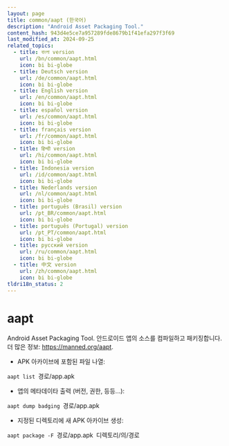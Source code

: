 ```yaml
---
layout: page
title: common/aapt (한국어)
description: "Android Asset Packaging Tool."
content_hash: 943d4e5ce7a957289fde8679b1f41efa297f3f69
last_modified_at: 2024-09-25
related_topics:
  - title: বাংলা version
    url: /bn/common/aapt.html
    icon: bi bi-globe
  - title: Deutsch version
    url: /de/common/aapt.html
    icon: bi bi-globe
  - title: English version
    url: /en/common/aapt.html
    icon: bi bi-globe
  - title: español version
    url: /es/common/aapt.html
    icon: bi bi-globe
  - title: français version
    url: /fr/common/aapt.html
    icon: bi bi-globe
  - title: हिन्दी version
    url: /hi/common/aapt.html
    icon: bi bi-globe
  - title: Indonesia version
    url: /id/common/aapt.html
    icon: bi bi-globe
  - title: Nederlands version
    url: /nl/common/aapt.html
    icon: bi bi-globe
  - title: português (Brasil) version
    url: /pt_BR/common/aapt.html
    icon: bi bi-globe
  - title: português (Portugal) version
    url: /pt_PT/common/aapt.html
    icon: bi bi-globe
  - title: русский version
    url: /ru/common/aapt.html
    icon: bi bi-globe
  - title: 中文 version
    url: /zh/common/aapt.html
    icon: bi bi-globe
tldri18n_status: 2
---
```

# aapt

Android Asset Packaging Tool.
안드로이드 앱의 소스를 컴파일하고 패키징합니다.
더 많은 정보: <https://manned.org/aapt>.

- APK 아카이브에 포함된 파일 나열:

`aapt list `<span class="tldr-var badge badge-pill bg-dark-lm bg-white-dm text-white-lm text-dark-dm font-weight-bold">경로/app.apk</span>

- 앱의 메타데이타 출력 (버전, 권한, 등등...):

`aapt dump badging `<span class="tldr-var badge badge-pill bg-dark-lm bg-white-dm text-white-lm text-dark-dm font-weight-bold">경로/app.apk</span>

- 지정된 디렉토리에 새 APK 아카이브 생성:

`aapt package -F `<span class="tldr-var badge badge-pill bg-dark-lm bg-white-dm text-white-lm text-dark-dm font-weight-bold">경로/app.apk</span>` `<span class="tldr-var badge badge-pill bg-dark-lm bg-white-dm text-white-lm text-dark-dm font-weight-bold">디렉토리/의/경로</span>
